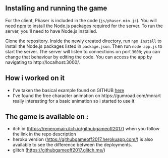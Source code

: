 ## Installing and running the game

For the client, Phaser is included in the code (`js/phaser.min.js`). You will need [npm](https://www.npmjs.com/) to install the Node.js packages required for the server. To run the server, you'll need to have Node.js installed.

Clone the repository. Inside the newly created directory, run `npm install` to install the Node.js packages listed in `package.json`. Then run `node app.js` to start the server. The server will listen to connections on port `3000`; you can change that behaviour by editing the code. You can access the app by navigating to http://localhost:3000/.

## How i worked on it

<ul>
<li>I've taken the basical example found on GITHUB <a href="https://github.com/albator2018/phaser-easystar"> here </a> </li>

<li>I've found the free character animation on https://gumroad.com/mnrart really interesting for a basic animation so i started to use it </li>
</ul>

## The game is available on :

<ul>
<li>
itch.io (<a href="https://albator2018.itch.io/githubgameoff2017">https://reneromain.itch.io/githubgameoff2017</a>) when you follow the link in the repo description
</li>
<li>
heroku version (<a href="https://githubgameoff2017.herokuapp.com/">https://githubgameoff2017.herokuapp.com/</a>) is also available to see the difference between the deployments.
</li>
<li>
glitch  (<a href="https://githubgameoff2017.glitch.me/">https://githubgameoff2017.glitch.me/</a>)
</li>
</ul>
